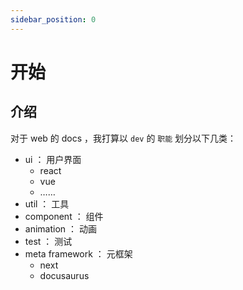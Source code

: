 ```yaml
---
sidebar_position: 0
---
```


# 开始

## 介绍
对于 web 的 docs ，我打算以 `dev` 的 `职能` 划分以下几类：
- ui ： 用户界面
    - react
    - vue
    - ……
- util ： 工具
- component  ： 组件
- animation  ： 动画
- test  ： 测试
- meta framework ： 元框架
    - next
    - docusaurus
